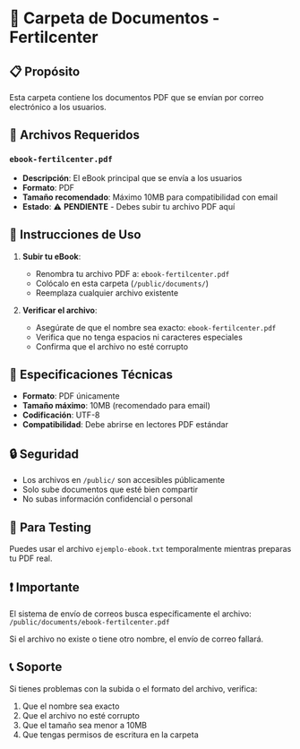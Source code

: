 # 📁 Carpeta de Documentos - Fertilcenter

## 📋 Propósito
Esta carpeta contiene los documentos PDF que se envían por correo electrónico a los usuarios.

## 📄 Archivos Requeridos

### `ebook-fertilcenter.pdf`
- **Descripción**: El eBook principal que se envía a los usuarios
- **Formato**: PDF
- **Tamaño recomendado**: Máximo 10MB para compatibilidad con email
- **Estado**: ⚠️ **PENDIENTE** - Debes subir tu archivo PDF aquí

## 🚀 Instrucciones de Uso

1. **Subir tu eBook**:
   - Renombra tu archivo PDF a: `ebook-fertilcenter.pdf`
   - Colócalo en esta carpeta (`/public/documents/`)
   - Reemplaza cualquier archivo existente

2. **Verificar el archivo**:
   - Asegúrate de que el nombre sea exacto: `ebook-fertilcenter.pdf`
   - Verifica que no tenga espacios ni caracteres especiales
   - Confirma que el archivo no esté corrupto

## 📐 Especificaciones Técnicas

- **Formato**: PDF únicamente
- **Tamaño máximo**: 10MB (recomendado para email)
- **Codificación**: UTF-8
- **Compatibilidad**: Debe abrirse en lectores PDF estándar

## 🔒 Seguridad

- Los archivos en `/public/` son accesibles públicamente
- Solo sube documentos que esté bien compartir
- No subas información confidencial o personal

## 🧪 Para Testing

Puedes usar el archivo `ejemplo-ebook.txt` temporalmente mientras preparas tu PDF real.

## ❗ Importante

El sistema de envío de correos busca específicamente el archivo:
`/public/documents/ebook-fertilcenter.pdf`

Si el archivo no existe o tiene otro nombre, el envío de correo fallará.

## 📞 Soporte

Si tienes problemas con la subida o el formato del archivo, verifica:
1. Que el nombre sea exacto
2. Que el archivo no esté corrupto
3. Que el tamaño sea menor a 10MB
4. Que tengas permisos de escritura en la carpeta
